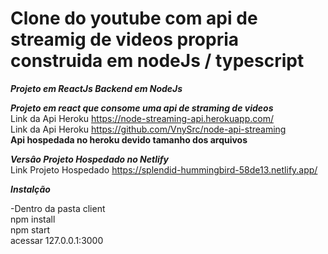 # Clone do youtube com api de streamig de videos propria construida em nodeJs / typescript

***Projeto em ReactJs Backend em NodeJs***

***Projeto em react que consome uma api de straming de videos*** <br />
Link da Api Heroku https://node-streaming-api.herokuapp.com/<br />
Link da Api Heroku https://github.com/VnySrc/node-api-streaming<br />
**Api hospedada no heroku devido tamanho dos arquivos**<br />

***Versâo Projeto Hospedado no Netlify***<br />
Link Projeto Hospedado https://splendid-hummingbird-58de13.netlify.app/ <br />

***Instalção*** <br />

-Dentro da pasta client <br />
npm install <br />
npm start <br />
acessar 127.0.0.1:3000 <br />

